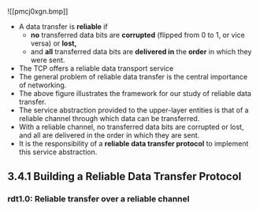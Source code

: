 ![[pmcj0xgn.bmp]]
- A data transfer is **reliable** if
    - **no** transferred data bits are **corrupted** (flipped from 0 to 1, or vice versa) or **lost,**
    - and **all** transferred data bits are **delivered in** the **order** in which they were sent.
- The TCP offers a reliable data transport service
- The general problem of reliable data transfer is the central importance of networking.
- The above figure illustrates the framework for our study of reliable data transfer.
- The service abstraction provided to the upper-layer entities is that of a reliable channel through which data can be transferred.
- With a reliable channel, no transferred data bits are corrupted or lost, and all are delivered in the order in which they are sent.
- It is the responsibility of a **reliable data transfer protocol** to implement this service abstraction.

## 3.4.1 Building a Reliable Data Transfer Protocol

### rdt1.0: Reliable transfer over a reliable channel